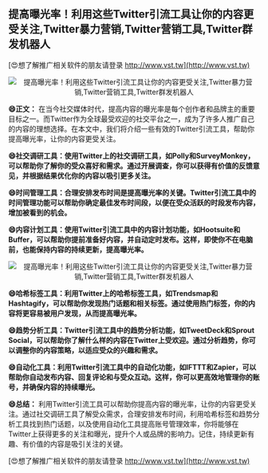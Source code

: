## **提高曝光率！利用这些Twitter引流工具让你的内容更受关注,Twitter暴力营销,Twitter营销工具,Twitter群发机器人**

[😍想了解推广相关软件的朋友请登录 http://www.vst.tw](http://www.vst.tw)

 <center><img src="https://vst.tw/MP4/tuiguang/png/6.png" alt="提高曝光率！利用这些Twitter引流工具让你的内容更受关注,Twitter暴力营销,Twitter营销工具,Twitter群发机器人"></center>

**😄正文：**
在当今社交媒体时代，提高内容的曝光率是每个创作者和品牌主的重要目标之一。而Twitter作为全球最受欢迎的社交平台之一，成为了许多人推广自己的内容的理想选择。在本文中，我们将介绍一些有效的Twitter引流工具，帮助你提高曝光率，让你的内容更受关注。

**😄社交调研工具：使用Twitter上的社交调研工具，如Polly和SurveyMonkey，可以帮助你了解你的受众喜好和需求。通过开展调查，你可以获得有价值的反馈意见，并根据结果优化你的内容以吸引更多关注。**

**😄时间管理工具：合理安排发布时间是提高曝光率的关键。Twitter引流工具中的时间管理功能可以帮助你确定最佳发布时间段，以便在受众活跃的时段发布内容，增加被看到的机会。**

**😄内容计划工具：使用Twitter引流工具中的内容计划功能，如Hootsuite和Buffer，可以帮助你提前准备好内容，并自动定时发布。这样，即使你不在电脑前，也能保持内容的持续更新，提高曝光率。**

 <center><img src="https://vst.tw/MP4/tuiguang/png/0.png" alt="提高曝光率！利用这些Twitter引流工具让你的内容更受关注,Twitter暴力营销,Twitter营销工具,Twitter群发机器人"></center>

**😄哈希标签工具：利用Twitter上的哈希标签工具，如Trendsmap和Hashtagify，可以帮助你发现热门话题和相关标签。通过使用热门标签，你的内容将更容易被用户发现，从而提高曝光率。**

**😄趋势分析工具：Twitter引流工具中的趋势分析功能，如TweetDeck和Sprout Social，可以帮助你了解什么样的内容在Twitter上受欢迎。通过分析趋势，你可以调整你的内容策略，以适应受众的兴趣和需求。**

**😄自动化工具：利用Twitter引流工具中的自动化功能，如IFTTT和Zapier，可以帮助你自动发布内容、回复评论和与受众互动。这样，你可以更高效地管理你的账号，并确保内容的持续曝光。**

**😄总结：**
利用Twitter引流工具可以帮助你提高内容的曝光率，让你的内容更受关注。通过社交调研工具了解受众需求，合理安排发布时间，利用哈希标签和趋势分析工具找到热门话题，以及使用自动化工具提高账号管理效率，你将能够在Twitter上获得更多的关注和曝光，提升个人或品牌的影响力。记住，持续更新有趣、有价值的内容是吸引关注的关键。

[😍想了解推广相关软件的朋友请登录 http://www.vst.tw](http://www.vst.tw)



